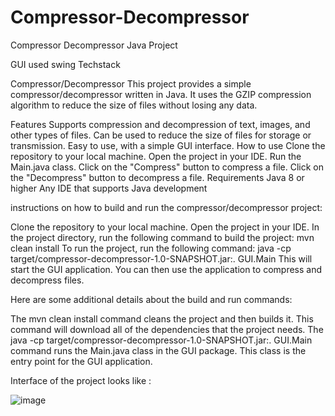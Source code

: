 # Compressor-Decompressor
Compressor Decompressor Java Project

GUI used swing Techstack

Compressor/Decompressor This project provides a simple compressor/decompressor written in Java. It uses the GZIP compression algorithm to reduce the size of files without losing any data.

Features Supports compression and decompression of text, images, and other types of files. Can be used to reduce the size of files for storage or transmission. Easy to use, with a simple GUI interface. How to use Clone the repository to your local machine. Open the project in your IDE. Run the Main.java class. Click on the "Compress" button to compress a file. Click on the "Decompress" button to decompress a file. Requirements Java 8 or higher Any IDE that supports Java development

instructions on how to build and run the compressor/decompressor project:

Clone the repository to your local machine. Open the project in your IDE. In the project directory, run the following command to build the project: mvn clean install To run the project, run the following command: java -cp target/compressor-decompressor-1.0-SNAPSHOT.jar:. GUI.Main This will start the GUI application. You can then use the application to compress and decompress files.

Here are some additional details about the build and run commands:

The mvn clean install command cleans the project and then builds it. This command will download all of the dependencies that the project needs. The java -cp target/compressor-decompressor-1.0-SNAPSHOT.jar:. GUI.Main command runs the Main.java class in the GUI package. This class is the entry point for the GUI application.

Interface of the project looks like :

![image](https://github.com/Shubham120820/Compressor-Decompressor/assets/114136288/9afdb211-8175-41ba-b4da-3cf4404e470a)

